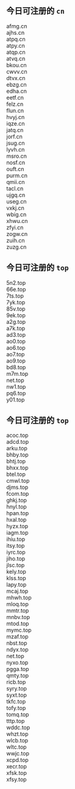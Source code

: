 
## 今日可注册的 `cn`
>
afmg.cn   
ajhs.cn   
atpq.cn   
atpy.cn   
atqp.cn   
atvq.cn   
bkou.cn   
cwvv.cn   
dtvx.cn   
ebzg.cn   
edha.cn   
eetf.cn   
felz.cn   
flun.cn   
hvyj.cn   
iqze.cn   
jatq.cn   
jorf.cn   
jsug.cn   
lyvh.cn   
msro.cn   
nosf.cn   
ouft.cn   
purm.cn   
qmii.cn   
tacl.cn   
ujgq.cn   
useg.cn   
vxkj.cn   
wbig.cn   
xhwu.cn   
zfyi.cn   
zogw.cn   
zuih.cn   
zuzg.cn   


## 今日可注册的 `top`
>
5n2.top   
66e.top   
7ts.top   
7yk.top   
85v.top   
9ek.top   
a2g.top   
a7k.top   
ad3.top   
ao0.top   
ao6.top   
ao7.top   
ao9.top   
bd8.top   
m7m.top   
net.top   
nw1.top   
pq6.top   
y01.top   


## 今日可注册的 `top`
>
acoc.top   
adcd.top   
arku.top   
bhby.top   
bhtj.top   
bhxx.top   
btel.top   
cmwl.top   
djms.top   
fcom.top   
ghkj.top   
hnyl.top   
hpan.top   
hxal.top   
hyzx.top   
iagm.top   
ihiu.top   
itsy.top   
iyrc.top   
jiho.top   
jlsc.top   
kely.top   
klss.top   
lapy.top   
mcaj.top   
mhwh.top   
mloq.top   
mmtr.top   
mnbv.top   
mtod.top   
mymc.top   
mzaf.top   
nbst.top   
ndyx.top   
net.top   
nyxo.top   
pgga.top   
qmty.top   
ricb.top   
syry.top   
syxt.top   
tkfc.top   
tofy.top   
tomq.top   
tttp.top   
wddc.top   
whzt.top   
wlcb.top   
wltc.top   
wwjc.top   
xcpd.top   
xecr.top   
xfsk.top   
xfsy.top   

